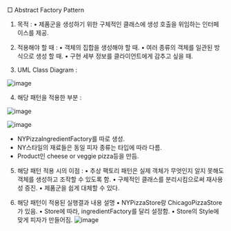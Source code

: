 
□ Abstract Factory Pattern
   1. 목적 : 
     • 제품군을 생성하기 위한 구체적인 클래스에 생성 호출을 위임하는
       인터페이스를 제공.

   2. 적용해야 할 때 : 
     • 객체의 집합을 생성해야 할 때.
     • 여러 종류의 객체를 일관된 방식으로 생성 할 때.
     • 구현 세부 정보를 클라이언트에게 감추고 싶을 때.

   3. UML Class Diagram : 
   
   ![image](https://user-images.githubusercontent.com/93365714/230719905-cfdeafe2-f01e-4bef-9578-d7ed3b19d5c1.png)

   4. 해당 패턴을 적용한 부분 :



   ![image](https://user-images.githubusercontent.com/93365714/230719935-6a1fd772-29d4-4214-8856-f9b3b45d24ba.png)

   ![image](https://user-images.githubusercontent.com/93365714/230719936-b11d08ca-b173-47a5-aead-36325f4579db.png)

   
   - NYPizzaIngredientFactory를 따로 생성.
   - NY스타일의 재료들은 동일 피자 종류는 타입에 따라 다름.
   - Product인 cheese or veggie pizza등을 만듬.

 5. 해당 패턴 적용 시의 이점 :
     • 추상 팩토리 패턴은 실제 객체가 무엇인지 알지 못해도
       객체를 생성하고 조작할 수 있도록 함.
     • 구체적인 클래스를 분리시킴으로써 재사용성 증진.
     • 제품군을 쉽게 대체할 수 있다.

   6. 해당 패턴이 적용된 실행결과 내용 설명
     • NYPizzaStore랑 ChicagoPizzaStore가 있음.
     • Store에 따라, ingredientFactory를 달리 설정함.
     • Store의 Style에 맞게 피자가 만들어짐.
     ![image](https://user-images.githubusercontent.com/93365714/230719985-68cf89f0-db16-4d8d-aeb6-bf73503ec28f.png)

